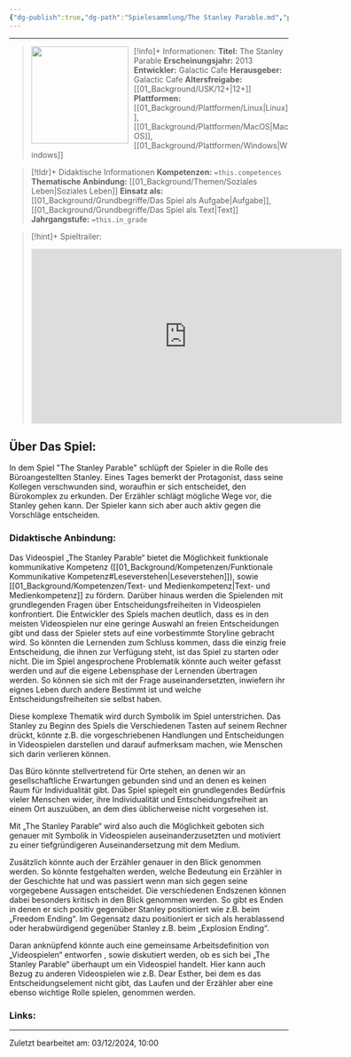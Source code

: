 ```yaml
---
{"dg-publish":true,"dg-path":"Spielesammlung/The Stanley Parable.md","permalink":"/spielesammlung/the-stanley-parable/","noteIcon":"1"}
---
```


---
>[!info]+ Informationen:
><img src="" style="float:left;height:175px;padding-right:10px">**Titel:** The Stanley Parable
>**Erscheinungsjahr:** 2013
>**Entwickler:** Galactic Cafe
>**Herausgeber:** Galactic Cafe
>**Altersfreigabe:** [[01_Background/USK/12+\|12+]]
>**Plattformen:** [[01_Background/Plattformen/Linux\|Linux]],[[01_Background/Plattformen/MacOS\|MacOS]],[[01_Background/Plattformen/Windows\|Windows]]

>[!tldr]+ Didaktische Informationen
>**Kompetenzen:** `=this.competences`
>**Thematische Anbindung:** [[01_Background/Themen/Soziales Leben\|Soziales Leben]]
>**Einsatz als:** [[01_Background/Grundbegriffe/Das Spiel als Aufgabe\|Aufgabe]],[[01_Background/Grundbegriffe/Das Spiel als Text\|Text]]
>**Jahrgangstufe:** `=this.in_grade`

>[!hint]+ Spieltrailer:
><iframe width="560" height="315" src="https://www.youtube.com/embed/Nh6us6dEoWo?si=wJltfbZ_kcHU3pL6" title="YouTube video player" frameborder="0" allow="accelerometer; autoplay; clipboard-write; encrypted-media; gyroscope; picture-in-picture; web-share" referrerpolicy="strict-origin-when-cross-origin" allowfullscreen></iframe>


## Über Das Spiel:
In dem Spiel "The Stanley Parable" schlüpft der Spieler in die Rolle des Büroangestellten Stanley. Eines Tages bemerkt der Protagonist, dass seine Kollegen verschwunden sind, woraufhin er sich entscheidet, den Bürokomplex zu erkunden. Der Erzähler schlägt mögliche Wege vor, die Stanley gehen kann. Der Spieler kann sich aber auch aktiv gegen die Vorschläge entscheiden. 
### Didaktische Anbindung:
Das Videospiel „The Stanley Parable“ bietet die Möglichkeit funktionale kommunikative Kompetenz ([[01_Background/Kompetenzen/Funktionale Kommunikative Kompetenz#Leseverstehen\|Leseverstehen]]), sowie [[01_Background/Kompetenzen/Text- und Medienkompetenz\|Text- und Medienkompetenz]] zu fördern. Darüber hinaus werden die Spielenden mit grundlegenden Fragen über Entscheidungsfreiheiten in Videospielen konfrontiert. Die Entwickler des Spiels machen deutlich, dass es in den meisten Videospielen nur eine geringe Auswahl an freien Entscheidungen gibt und dass der Spieler stets auf eine vorbestimmte Storyline gebracht wird. So könnten die Lernenden zum Schluss kommen, dass die einzig freie Entscheidung, die ihnen zur Verfügung steht, ist das Spiel zu starten oder nicht. Die im Spiel angesprochene Problematik könnte auch weiter gefasst werden und auf die eigene Lebensphase der Lernenden übertragen werden. So können sie sich mit der Frage auseinandersetzten, inwiefern ihr eignes Leben durch andere Bestimmt ist und welche Entscheidungsfreiheiten sie selbst haben.

Diese komplexe Thematik wird durch Symbolik im Spiel unterstrichen. Das Stanley zu Beginn des Spiels die Verschiedenen Tasten auf seinem Rechner drückt, könnte z.B. die vorgeschriebenen Handlungen und Entscheidungen in Videospielen darstellen und darauf aufmerksam machen, wie Menschen sich darin verlieren können.

Das Büro könnte stellvertretend für Orte stehen, an denen wir an gesellschaftliche Erwartungen gebunden sind und an denen es keinen Raum für Individualität gibt. Das Spiel spiegelt ein grundlegendes Bedürfnis vieler Menschen wider, ihre Individualität und Entscheidungsfreiheit an einem Ort auszuüben, an dem dies üblicherweise nicht vorgesehen ist.

Mit „The Stanley Parable“ wird also auch die Möglichkeit geboten sich genauer mit Symbolik in Videospielen auseinanderzusetzten und motiviert zu einer tiefgründigeren Auseinandersetzung mit dem Medium. 

Zusätzlich könnte auch der Erzähler genauer in den Blick genommen werden. So könnte festgehalten werden, welche Bedeutung ein Erzähler in der Geschichte hat und was passiert wenn man sich gegen seine vorgegebene Aussagen entscheidet. Die verschiedenen Endszenen können dabei besonders kritisch in den Blick genommen werden. So gibt es Enden in denen er sich positiv gegenüber Stanley positioniert wie z.B. beim „Freedom Ending“. Im Gegensatz dazu positioniert er sich als herablassend oder herabwürdigend gegenüber Stanley z.B. beim „Explosion Ending“.

Daran anknüpfend könnte auch eine gemeinsame Arbeitsdefinition von „Videospielen“ entworfen , sowie diskutiert werden, ob es sich bei „The Stanley Parable“ überhaupt um ein Videospiel handelt. Hier kann auch Bezug zu anderen Videospielen wie z.B. Dear Esther, bei dem es das Entscheidungselement nicht gibt, das Laufen und der Erzähler aber eine ebenso wichtige Rolle spielen, genommen werden.

### Links:

---
Zuletzt bearbeitet am: 03/12/2024, 10:00